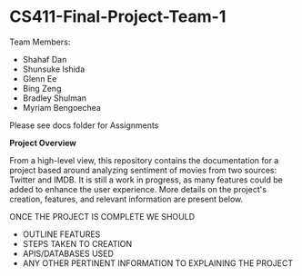 # CS411-Final-Project-Team-1

Team Members:
- Shahaf Dan
- Shunsuke Ishida
- Glenn Ee
- Bing Zeng
- Bradley Shulman
- Myriam Bengoechea

Please see docs folder for Assignments


**Project Overview**

From a high-level view, this repository contains the documentation for a project based around analyzing sentiment of movies from two sources: Twitter and IMDB. It is still a work in progress, as many features could be added to enhance the user experience. More details on the project's creation, features, and relevant information are present below.


ONCE THE PROJECT IS COMPLETE WE SHOULD
* OUTLINE FEATURES
* STEPS TAKEN TO CREATION
* APIS/DATABASES USED
* ANY OTHER PERTINENT INFORMATION TO EXPLAINING THE PROJECT
